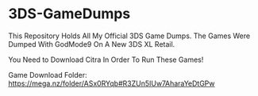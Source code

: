 # 3DS-GameDumps
This Repository Holds All My Official 3DS Game Dumps. The Games Were Dumped With GodMode9 On A New 3DS XL Retail.

You Need to Download Citra In Order To Run These Games!

Game Download Folder: https://mega.nz/folder/ASx0RYqb#R3ZUn5IUw7AharaYeDtGPw
